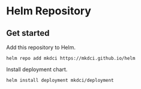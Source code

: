 # Helm Repository

## Get started

Add this repository to Helm.

```
helm repo add mkdci https://mkdci.github.io/helm
```

Install deployment chart.

```
helm install deployment mkdci/deployment
```

